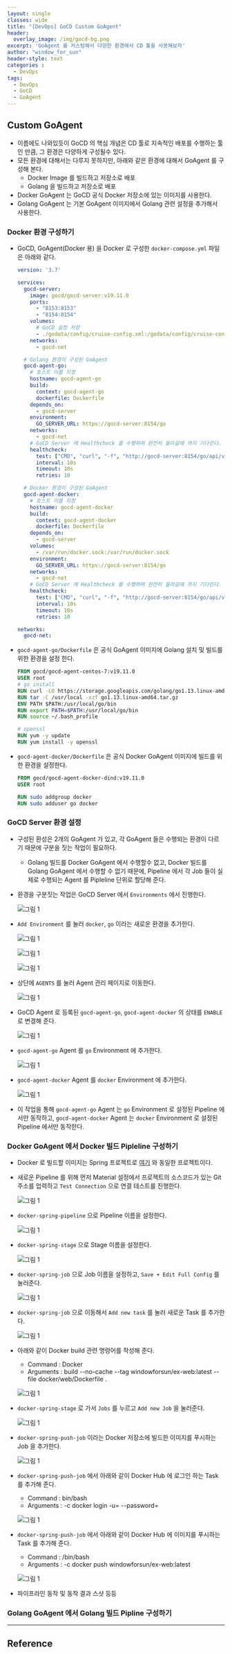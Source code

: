 ```yaml
--- 
layout: single
classes: wide
title: "[DevOps] GoCD Custom GoAgent"
header:
  overlay_image: /img/gocd-bg.png
excerpt: 'GoAgent 를 커스텀해서 다양한 환경에서 CD 툴을 사용해보자'
author: "window_for_sun"
header-style: text
categories :
  - DevOps
tags:
  - DevOps
  - GoCD
  - GoAgent
---  
```


	
## Custom GoAgent
- 이름에도 나와있듯이 GoCD 의 핵심 개념은 CD 툴로 지속적인 배포를 수행하는 툴인 만큼, 그 환경은 다양하게 구성될수 있다.
- 모든 환경에 대해서는 다루지 못하지만, 아래와 같은 환경에 대해서 GoAgent 를 구성해 본다.
	- Docker Image 를 빌드하고 저장소로 배포
	- Golang 을 빌드하고 저장소로 배포
- Docker GoAgent 는 GoCD 공식 Docker 저장소에 있는 이미지를 사용한다.
- Golang GoAgent 는 기본 GoAgent 이미지에서 Golang 관련 설정을 추가해서 사용한다.



<!--## Docker GoAgent -->
<!--- GoCD 의 기본 구성요소들과 개념, 간단한 사용법은 []() 을 참고한다.-->
<!--- 서버의 환경이 Docker 로 구성돼있다면 Docker 에 맞는 GoAgent 를 통해 이미지를 빌드해야 한다.-->
<!--- 구성하는 GoCD, GoAgent 또한 모두 Docker 로 구성하는 예제로 진행한다.-->
<!--- Docker GoAgent 는 GoCD 공식 Docker 저장소에 있는 이미지를 사용한다.-->


### Docker 환경 구성하기
- GoCD, GoAgent(Docker 용) 을 Docker 로 구성한 `docker-compose.yml` 파일은 아래와 같다.

	```yml
	version: '3.7'
	
	services:
	  gocd-server:
	    image: gocd/gocd-server:v19.11.0
	    ports:
	      - "8153:8153"
	      - "8154:8154"
	    volumes:
	      # GoCD 설정 저장
	      - ./godata/config/cruise-config.xml:/godata/config/cruise-config.xml
	    networks:
	      - gocd-net
	
	  # Golang 환경이 구성된 GoAgent
	  gocd-agent-go:
	    # 호스트 이름 지정
    	hostname: gocd-agent-go
	    build:
	      context: gocd-agent-go
	      dockerfile: Dockerfile
	    depends_on:
	      - gocd-server
	    environment:
	      GO_SERVER_URL: https://gocd-server:8154/go
	    networks:
	      - gocd-net
	    # GoCD Server 에 Healthcheck 를 수행하며 완전히 올라갈때 까지 기다린다.
	    healthcheck:
	      test: ["CMD", "curl", "-f", "http://gocd-server:8154/go/api/v1/health"]
	      interval: 10s
	      timeout: 10s
	      retries: 10
	
	  # Docker 환경이 구성된 GoAgent
	  gocd-agent-docker:
	  	# 호스트 이름 지정
    	hostname: gocd-agent-docker
	    build:
	      context: gocd-agent-docker
	      dockerfile: Dockerfile
	    depends_on:
	      - gocd-server
	    volumes:
	      - /var/run/docker.sock:/var/run/docker.sock
	    environment:
	      GO_SERVER_URL: https://gocd-server:8154/go
	    networks:
	      - gocd-net
	    # GoCD Server 에 Healthcheck 를 수행하며 완전히 올라갈때 까지 기다린다.
	    healthcheck:
	      test: ["CMD", "curl", "-f", "http://gocd-server:8154/go/api/v1/health"]
	      interval: 10s
	      timeout: 10s
	      retries: 10
	
	networks:
	  gocd-net:
	```  
	
- `gocd-agent-go/Dockerfile` 은 공식 GoAgent 이미지에 Golang 설치 및 빌드를 위한 환경을 설정 한다.

	```dockerfile
	FROM gocd/gocd-agent-centos-7:v19.11.0
	USER root
	# go install
	RUN curl -LO https://storage.googleapis.com/golang/go1.13.linux-amd64.tar.gz
	RUN tar -C /usr/local -xzf go1.13.linux-amd64.tar.gz
	ENV PATH $PATH:/usr/local/go/bin
	RUN export PATH=$PATH:/usr/local/go/bin
	RUN source ~/.bash_profile	
	
	# openssl
	RUN yum -y update
	RUN yum install -y openssl	
	```  
	
- `gocd-agent-docker/Dockerfile` 은 공식 Docker GoAgent 이미지에 빌드를 위한 환경을 설정한다.

	```dockerfile
	FROM gocd/gocd-agent-docker-dind:v19.11.0
	USER root
	
	RUN sudo addgroup docker
	RUN sudo adduser go docker
	```  
	
### GoCD Server 환경 설정
- 구성된 환성은 2개의 GoAgent 가 있고, 각 GoAgent 들은 수행되는 환경이 다르기 때문에 구분을 짓는 작업이 필요하다.
	- Golang 빌드를 Docker GoAgent 에서 수행할수 없고, Docker 빌드를 Golang GoAgent 에서 수행할 수 없기 때문에, Pipeline 에서 각 Job 들이 실제로 수행되는 Agent 를 Pipleline 단위로 할당해 준다.
- 환경을 구분짓는 작업은 GoCD Server 에서 `Environments` 에서 진행한다.

	![그림 1]({{site.baseurl}}/img/devops/gocd-customagent-1.png)

- `Add Environment` 를 눌러 `docker`, `go` 이라는 새로운 환경을 추가한다.
	
	![그림 1]({{site.baseurl}}/img/devops/gocd-customagent-2.png)
	
	![그림 1]({{site.baseurl}}/img/devops/gocd-customagent-3.png)
	
	![그림 1]({{site.baseurl}}/img/devops/gocd-customagent-4.png)
	
- 상단에 `AGENTS` 를 눌러 Agent 관리 페이지로 이동한다.

	![그림 1]({{site.baseurl}}/img/devops/gocd-customagent-5.png)
	
- GoCD Agent 로 등록된 `gocd-agent-go`, `gocd-agent-docker` 의 상태를 `ENABLE` 로 변경해 준다.

	![그림 1]({{site.baseurl}}/img/devops/gocd-customagent-6.png)

- `gocd-agent-go` Agent 를 `go` Environment 에 추가한다.

	![그림 1]({{site.baseurl}}/img/devops/gocd-customagent-7.png)
	
- `gocd-agent-docker` Agent 를 `docker` Environment 에 추가한다.

	![그림 1]({{site.baseurl}}/img/devops/gocd-customagent-8.png)
	
- 이 작업을 통해 `gocd-agent-go` Agent 는 `go` Environment 로 설정된 Pipeline 에서만 동작하고, `gocd-agent-docker` Agent 는 `docker` Environment 로 설정된 Pipeline 에서만 동작한다.
	
	
### Docker GoAgent 에서 Docker 빌드 Pipleline 구성하기
- Docker 로 빌드할 이미지는 Spring 프로젝트로 [여기]() 와 동일한 프로젝트이다.
- 새로운 Pipeline 를 위해 먼저 Material 설정에서 프로젝트의 소스코드가 있는 Git 주소를 업력하고 `Test Connection` 으로 연결 테스트를 진행한다.

	![그림 1]({{site.baseurl}}/img/devops/gocd-customagent-9.png)

- `docker-spring-pipeline` 으로 Pipeline 이름을 설정한다.
	
	![그림 1]({{site.baseurl}}/img/devops/gocd-customagent-10.png)
	
- `docker-spring-stage` 으로 Stage 이름을 설정한다.

	![그림 1]({{site.baseurl}}/img/devops/gocd-customagent-11.png)
	
- `docker-spring-job` 으로 Job 이름을 설정하고, `Save + Edit Full Config` 를 눌러준다.
	
	![그림 1]({{site.baseurl}}/img/devops/gocd-customagent-12.png)
	
- `docker-spring-job` 으로 이동해서 `Add new task` 를 눌러 새로운 Task 를 추가한다.
	
	![그림 1]({{site.baseurl}}/img/devops/gocd-customagent-13.png)

- 아래와 같이 Docker build 관련 명령어를 작성해 준다.
	- Command : Docker
	- Arguments : build --no-cache --tag windowforsun/ex-web:latest --file docker/web/Dockerfile .
	
	![그림 1]({{site.baseurl}}/img/devops/gocd-customagent-14.png)
	
- `docker-spring-stage` 로 가서 `Jobs` 를 누르고 `Add new Job` 을 눌러준다.

	![그림 1]({{site.baseurl}}/img/devops/gocd-customagent-15.png)
	
- `docker-spring-push-job` 이라는 Docker 저장소에 빌드한 이미지를 푸시하는 Job 을 추가한다.

	![그림 1]({{site.baseurl}}/img/devops/gocd-customagent-16.png)
	
- `docker-spring-push-job` 에서 아래와 같이 Docker Hub 에 로그인 하는 Task 를 추가해 준다.
	- Command : bin/bash
	- Arguments : -c docker login -u=<DockerHub-ID> --password=<DockerHub-Password>
	
	![그림 1]({{site.baseurl}}/img/devops/gocd-customagent-17.png)

- `docker-spring-push-job` 에서 아래와 같이 Docker Hub 에 이미지를 푸시하는 Task 를 추가해 준다.
	- Command : /bin/bash
	- Arguments : -c docker push windowforsun/ex-web:latest
	
	![그림 1]({{site.baseurl}}/img/devops/gocd-customagent-18.png)
	
- 파이프라인 동작 및 동작 결과 스샷 등등
	
### Golang GoAgent 에서 Golang 빌드 Pipline 구성하기
	
	
	
	
	
	
	
	
	
	
	
	
	
	
	
	
	
	
	
	
	
	
	
	
	
	
	
	
	
	
	
	
	
	
	
	
	
	
	
	
	
	
	
	
	
	
	
	
	
	
	
	
	
	
	
	
	








	
	
	
	
	
	
	
	
	
	
	
	
	
	
	
	
	
	
	
	
	
	
	
	
	
	
	
	
	
	
	
	
	
	
	
	
	
	
	
	
	
	
	
	
	
	
	
	
	
	
	
	
	
---
## Reference